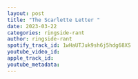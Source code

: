 ```yaml
---
layout: post
title: "The Scarlette Letter "
date: 2023-03-22
categories: ringside-rant
author: ringside-rant
spotify_track_id: 1wHaUTJuk9sh6j5hdg68XS
youtube_video_id: 
apple_track_id: 
youtube_metadata: 
---
```

